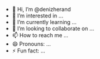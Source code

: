 - 👋 Hi, I’m @denizherand
- 👀 I’m interested in ...
- 🌱 I’m currently learning ...
- 💞️ I’m looking to collaborate on ...
- 📫 How to reach me ...
- 😄 Pronouns: ...
- ⚡ Fun fact: ...

<!---
denizherand/denizherand is a ✨ special ✨ repository because its `README.md` (this file) appears on your GitHub profile.
You can click the Preview link to take a look at your changes.
--->
